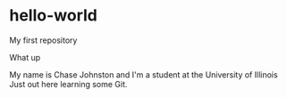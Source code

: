 # hello-world
My first repository

What up

My name is Chase Johnston and I'm a student at the University of Illinois
Just out here learning some Git.

